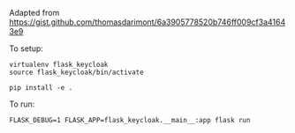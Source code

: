 
Adapted from https://gist.github.com/thomasdarimont/6a3905778520b746ff009cf3a41643e9


To setup:

```shell
virtualenv flask_keycloak
source flask_keycloak/bin/activate

pip install -e .
```

To run:
```shell
FLASK_DEBUG=1 FLASK_APP=flask_keycloak.__main__:app flask run
```
